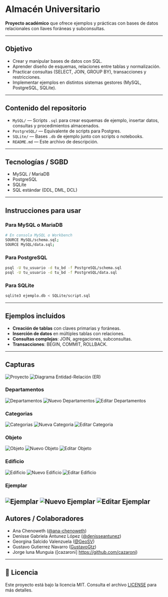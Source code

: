 
# Almacén Universitario

**Proyecto académico** que ofrece ejemplos y prácticas con bases de datos relacionales con llaves foráneas y subconsultas.

---

## Objetivo

- Crear y manipular bases de datos con SQL.
- Aprender diseño de esquemas, relaciones entre tablas y normalización.
- Practicar consultas (SELECT, JOIN, GROUP BY), transacciones y restricciones.
- Implementar ejemplos en distintos sistemas gestores (MySQL, PostgreSQL, SQLite).

---

## Contenido del repositorio

- `MySQL/` — Scripts `.sql` para crear esquemas de ejemplo, insertar datos, consultas y procedimientos almacenados.
- `PostgreSQL/` — Equivalente de scripts para Postgres.
- `SQLite/` — Bases `.db` de ejemplo junto con scripts o notebooks.
- `README.md` — Este archivo de descripción.

---

## Tecnologías / SGBD

- MySQL / MariaDB
- PostgreSQL
- SQLite
- SQL estándar (DDL, DML, DCL)

---

## Instrucciones para usar

### Para MySQL o MariaDB

```bash
# En consola MySQL o Workbench
SOURCE MySQL/schema.sql;
SOURCE MySQL/data.sql;
```

### Para PostgreSQL

```bash
psql -U tu_usuario -d tu_bd -f PostgreSQL/schema.sql
psql -U tu_usuario -d tu_bd -f PostgreSQL/data.sql
```

### Para SQLite

```bash
sqlite3 ejemplo.db < SQLite/script.sql
```

---

## Ejemplos incluidos

- **Creación de tablas** con claves primarias y foráneas.
- **Inserción de datos** en múltiples tablas con relaciones.
- **Consultas complejas**: JOIN, agregaciones, subconsultas.
- **Transacciones**: BEGIN, COMMIT, ROLLBACK.
---

## Capturas

![Proyecto](img/desc.jpeg)
![Diagrama Entidad-Relación (ER)](img/diagrama.png)
### Departamentos
![Departamentos](img/departamentos.jpeg)
![Nuevo Departamentos](img/add-departamento.jpeg)
![Editar Departamentos](img/editar-departamento.jpeg)

### Categorias
![Categorias](img/categorias.jpeg)
![Nueva Categoria](img/add-categoria.jpeg)
![Editar Categoria](img/editar-categoria.jpeg)

### Objeto
![Objeto](img/objetos.jpeg)
![Nuevo Objeto](img/add-objeto.jpeg)
![Editar Objeto](img/editar-objeto.jpeg)

### Edificio
![Edificio](img/edificios.jpeg)
![Nuevo Edificio](img/add-edificio.jpeg)
![Editar Edificio](img/editar-edificio.jpeg)

### Ejemplar
![Ejemplar](img/ejemplares.jpeg)
![Nuevo Ejemplar](img/add-ejemplar.jpeg)
![Editar Ejemplar](img/editar-ejemplar.jpeg)
---

## Autores / Colaboradores

- Ana Chenoweth ([@ana-chenoweth](https://github.com/ana-chenoweth))
- Denisse Gabriela Antunez López ([@denisseantunez](https://github.com/denisseantunez))
- Georgina Salcido Valenzuela ([@GeoSV](https://github.com/GeoSV))
- Gustavo Gutierrez Navarro ([GustavoGtz](https://github.com/GustavoGtz))
- Jorge luna Munguia ([cazaroni] https://github.com/cazaroni)

---

## 📄 Licencia

Este proyecto está bajo la licencia MIT. Consulta el archivo [LICENSE](./LICENSE) para más detalles.
